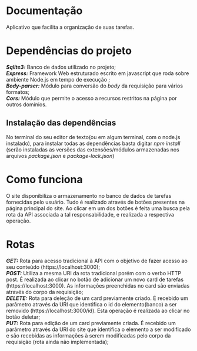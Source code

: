 # Documentação
Aplicativo que facilita a organização de suas tarefas.

# Dependências do projeto

***Sqlite3:*** Banco de dados utilizado no projeto;<br>
***Express:*** Framework Web estruturado escrito em javascript que roda sobre ambiente Node.js em tempo de execução ;<br>
***Body-parser:*** Módulo para conversão do *body* da requisição para vários formatos;<br>
***Cors:*** Módulo que permite o acesso a recursos restritos na página por outros domínios.<br>

## Instalação das dependências

No terminal do seu editor de texto(ou em algum terminal, com o node.js instalado), para instalar todas as dependências basta digitar *npm install* (serão instaladas as versões das extensões/módulos armazenadas nos arquivos *package.json* e *package-lock.json*)<br>

# Como funciona

O site disponibiliza o armazenamento no banco de dados de tarefas fornecidas pelo usuário. Tudo é realizado através de botões presentes na página principal do site. Ao clicar em um dos botões é feita uma busca pela rota da API associada a tal responsabilidade, e realizada a respectiva operação.<br>

# Rotas

***GET:*** Rota para acesso tradicional à API com o objetivo de fazer acesso ao seu conteúdo (https://localhost:3000);<br>
***POST:*** Utiliza a mesma URI da rota tradicional porém com o verbo HTTP post. É realizada ao clicar no botão de adicionar um novo card de tarefas (https://localhost:3000). As informações preenchidas no card são enviadas através do corpo da requisição;<br>
***DELETE:*** Rota para deleção de um card previamente criado. É recebido um parâmetro através da URI que identifica o id do elemento(banco) a ser removido (https://localhost:3000/id). Esta operação é realizada ao clicar no botão deletar;<br>
***PUT:*** Rota para edição de um card previamente criada. É recebido um parâmetro através da URI do site que identifica o elemento a ser modificado e são recebidas as informações à serem modificadas pelo corpo da requisição (rota ainda não implementada);<br>


